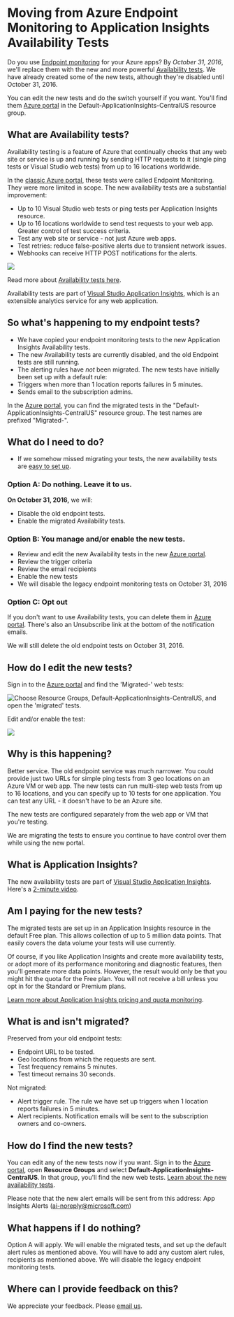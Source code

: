<properties 
	pageTitle="Migrate Azure Endpoint to Application Insights Availability Tests" 
	description="Migrating classic Azure Endpoint Monitoring tests into Application Insights availability tests by October 31, 2016."
	services="application-insights" 
    documentationCenter=""
	authors="soubhagyadash" 
	manager="douge"/>

<tags 
	ms.service="application-insights" 
	ms.workload="tbd" 
	ms.tgt_pltfrm="ibiza" 
	ms.devlang="na" 
	ms.topic="article" 
	ms.date="07/25/2016" 
	ms.author="awills"/>
 
# Moving from Azure Endpoint Monitoring to Application Insights Availability Tests

Do you use [Endpoint monitoring](https://blogs.msdn.microsoft.com/mast/2013/03/03/windows-azure-portal-update-configure-web-endpoint-status-monitoring-preview/) for your Azure apps? By *October 31, 2016*, we'll replace them with the new and more powerful [Availability tests](app-insights-monitor-web-app-availability.md). We have already created some of the new tests, although they're disabled until October 31, 2016. 

You can edit the new tests and do the switch yourself if you want. You'll find them [Azure portal](https://portal.azure.com) in the Default-ApplicationInsights-CentralUS resource group.


## What are Availability tests?

Availability testing is a feature of Azure that continually checks that any web site or service is up and running by sending HTTP requests to it (single ping tests or Visual Studio web tests) from up to 16 locations worldwide. 

In the [classic Azure portal](https://manage.windowsazure.com), these tests were called Endpoint Monitoring. They were more limited in scope. The new availability tests are a substantial improvement:

* Up to 10 Visual Studio web tests or ping tests per Application Insights resource. 
* Up to 16 locations worldwide to send test requests to your web app. Greater control of test success criteria. 
* Test any web site or service - not just Azure web apps.
* Test retries: reduce false-positive alerts due to transient network issues. 
* Webhooks can receive HTTP POST notifications for the alerts.

![](./media/app-insights-migrate-azure-endpoint-tests/16-1test.png)

Read more about [Availability tests here](app-insights-monitor-web-app-availability.md).

Availability tests are part of [Visual Studio Application Insights](app-insights-overview.md), which is an extensible analytics service for any web application.



## So what's happening to my endpoint tests?

* We have copied your endpoint monitoring tests to the new Application Insights Availability tests.
* The new Availability tests are currently disabled, and the old Endpoint tests are still running.
* The alerting rules have *not* been migrated. The new tests have initially been set up with a default rule:
 * Triggers when more than 1 location reports failures in 5 minutes.
 * Sends email to the subscription admins.

In the [Azure portal](https://portal.azure.com), you can find the migrated tests in the "Default-ApplicationInsights-CentralUS" resource group. The test names are prefixed "Migrated-". 

## What do I need to do?

* If we somehow missed migrating your tests, the new availability tests are [easy to set up](app-insights-monitor-web-app-availability.md).

### Option A: Do nothing. Leave it to us.

**On October 31, 2016,** we will:

* Disable the old endpoint tests.
* Enable the migrated Availability tests.

### Option B: You manage and/or enable the new tests.

* Review and edit the new Availability tests in the new [Azure portal](https://portal.azure.com). 
 * Review the trigger criteria
 * Review the email recipients
* Enable the new tests
* We will disable the legacy endpoint monitoring tests on October 31, 2016 


### Option C: Opt out

If you don't want to use Availability tests, you can delete them in [Azure portal](https://portal.azure.com). There's also an Unsubscribe link at the bottom of the notification emails.

We will still delete the old endpoint tests on October 31, 2016. 

## How do I edit the new tests?

Sign in to the [Azure portal](https://portal.azure.com) and find the 'Migrated-' web tests: 

![Choose Resource Groups, Default-ApplicationInsights-CentralUS, and open the 'migrated' tests.](./media/app-insights-migrate-azure-endpoint-tests/20.png)

Edit and/or enable the test:

![](./media/app-insights-migrate-azure-endpoint-tests/21.png)


## Why is this happening?

Better service. The old endpoint service was much narrower. You could provide just two URLs for simple ping tests from 3  geo locations on an Azure VM or web app. The new tests can run multi-step web tests from up to 16 locations, and you can specify up to 10 tests for one application. You can test any URL - it doesn't have to be an Azure site.

The new tests are configured separately from the web app or VM that you're testing. 

We are migrating the tests to ensure you continue to have control over them while using the new portal. 

## What is Application Insights?

The new availability tests are part of [Visual Studio Application Insights](app-insights-overview.md). Here's a [2-minute video](http://go.microsoft.com/fwlink/?LinkID=733921).

## Am I paying for the new tests?

The migrated tests are set up in an Application Insights resource in the default Free plan. This allows collection of up to 5 million data points. That easily covers the data volume your tests will use currently. 

Of course, if you like Application Insights and create more availability tests, or adopt more of its performance monitoring and diagnostic features, then you'll generate more data points.  However, the result would only be that you might hit the quota for the Free plan. You will not receive a bill unless you opt in for the Standard or Premium plans. 

[Learn more about Application Insights pricing and quota monitoring](app-insights-pricing.md). 

## What is and isn't migrated?

Preserved from your old endpoint tests:

* Endpoint URL to be tested.
* Geo locations from which the requests are sent.
* Test frequency remains 5 minutes.
* Test timeout remains 30 seconds. 

Not migrated:

* Alert trigger rule. The rule we have set up triggers when 1 location reports failures in 5 minutes.
* Alert recipients. Notification emails will be sent to the subscription owners and co-owners. 

## How do I find the new tests?

You can edit any of the new tests now if you want. Sign in to the [Azure portal](https://portal.azure.com), open **Resource Groups** and select **Default-ApplicationInsights-CentralUS**. In that group, you'll find the new web tests. [Learn about the new availability tests](app-insights-monitor-web-app-availability.md).

Please note that the new alert emails will be sent from this address: App Insights Alerts (ai-noreply@microsoft.com)

## What happens if I do nothing?

Option A will apply. We will enable the migrated tests, and set up the default alert rules as mentioned above. You will have to add any custom alert rules, recipients as mentioned above. We will disable the legacy endpoint monitoring tests. 

## Where can I provide feedback on this? 

We appreciate your feedback. Please [email us](mailto:vsai@microsoft.com). 

